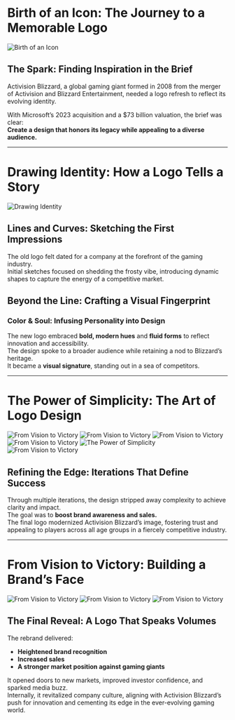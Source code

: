 # Birth of an Icon: The Journey to a Memorable Logo

![Birth of an Icon](images/C2.png)

## The Spark: Finding Inspiration in the Brief  
Activision Blizzard, a global gaming giant formed in 2008 from the merger of Activision and Blizzard Entertainment, needed a logo refresh to reflect its evolving identity.  

With Microsoft’s 2023 acquisition and a $73 billion valuation, the brief was clear:  
**Create a design that honors its legacy while appealing to a diverse audience.**  

---

# Drawing Identity: How a Logo Tells a Story

![Drawing Identity](images/C4.png)

## Lines and Curves: Sketching the First Impressions  
The old logo felt dated for a company at the forefront of the gaming industry.  
Initial sketches focused on shedding the frosty vibe, introducing dynamic shapes to capture the energy of a competitive market.  

## Beyond the Line: Crafting a Visual Fingerprint  

### Color & Soul: Infusing Personality into Design  
The new logo embraced **bold, modern hues** and **fluid forms** to reflect innovation and accessibility.  
The design spoke to a broader audience while retaining a nod to Blizzard’s heritage.  
It became a **visual signature**, standing out in a sea of competitors.  

---

# The Power of Simplicity: The Art of Logo Design
![From Vision to Victory](images/C9.PNG)
![From Vision to Victory](images/C8.PNG)
![From Vision to Victory](images/C6.PNG)
![From Vision to Victory](images/C10.PNG)
![The Power of Simplicity](images/C3.png)
![From Vision to Victory](images/C11.PNG)

## Refining the Edge: Iterations That Define Success  
Through multiple iterations, the design stripped away complexity to achieve clarity and impact.  
The goal was to **boost brand awareness and sales.**  
The final logo modernized Activision Blizzard’s image, fostering trust and appealing to players across all age groups in a fiercely competitive industry.  

---

# From Vision to Victory: Building a Brand’s Face

![From Vision to Victory](images/C1.png)
![From Vision to Victory](images/C5.PNG)
![From Vision to Victory](images/C7.PNG)
## The Final Reveal: A Logo That Speaks Volumes  
The rebrand delivered:  
- **Heightened brand recognition**  
- **Increased sales**  
- **A stronger market position against gaming giants**  

It opened doors to new markets, improved investor confidence, and sparked media buzz.  
Internally, it revitalized company culture, aligning with Activision Blizzard’s push for innovation and cementing its edge in the ever-evolving gaming world.  
